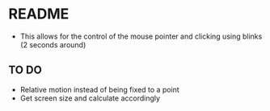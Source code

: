 # README

- This allows for the control of the mouse pointer and clicking using blinks (2 seconds around) 

## TO DO

- Relative motion instead of being fixed to a point
- Get screen size and calculate accordingly
